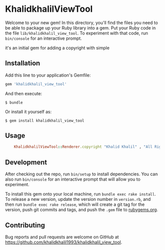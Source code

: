 # KhalidkhalilViewTool

Welcome to your new gem! In this directory, you'll find the files you need to be able to package up your Ruby library into a gem. Put your Ruby code in the file `lib/khalidkhalil_view_tool`. To experiment with that code, run `bin/console` for an interactive prompt.

it's an initial gem for adding a copyright with simple 

## Installation

Add this line to your application's Gemfile:

```ruby
gem 'khalidkhalil_view_tool'
```

And then execute:

    $ bundle

Or install it yourself as:

    $ gem install khalidkhalil_view_tool

## Usage

```ruby
    KhalidkhalilViewTool::Renderer.copyright "Khalid Khalil" , "All Right Reserved"
```

## Development

After checking out the repo, run `bin/setup` to install dependencies. You can also run `bin/console` for an interactive prompt that will allow you to experiment.

To install this gem onto your local machine, run `bundle exec rake install`. To release a new version, update the version number in `version.rb`, and then run `bundle exec rake release`, which will create a git tag for the version, push git commits and tags, and push the `.gem` file to [rubygems.org](https://rubygems.org).

## Contributing

Bug reports and pull requests are welcome on GitHub at https://github.com/khalidkhalil1993/khalidkhalil_view_tool.
